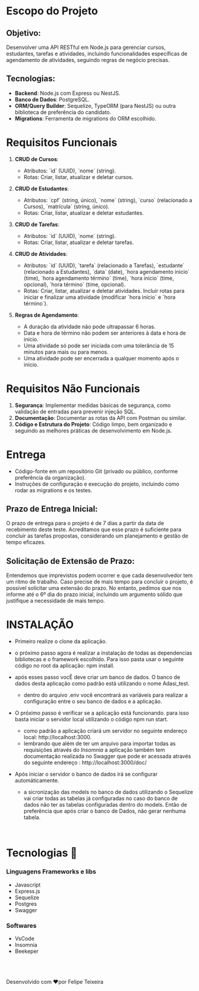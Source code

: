 # Escopo do Projeto

## Objetivo:
Desenvolver uma API RESTful em Node.js para gerenciar cursos, estudantes, tarefas e atividades, incluindo funcionalidades específicas de agendamento de atividades, seguindo regras de negócio precisas.

## Tecnologias:
- **Backend**: Node.js com Express ou NestJS.
- **Banco de Dados**: PostgreSQL.
- **ORM/Query Builder**: Sequelize, TypeORM (para NestJS) ou outra biblioteca de preferência do candidato.
- **Migrations**: Ferramenta de migrations do ORM escolhido.

# Requisitos Funcionais

1. **CRUD de Cursos**:
   - Atributos: \`id\` (UUID), \`nome\` (string).
   - Rotas: Criar, listar, atualizar e deletar cursos.

2. **CRUD de Estudantes**:
   - Atributos: \`cpf\` (string, único), \`nome\` (string), \`curso\` (relacionado a Cursos), \`matrícula\` (string, único).
   - Rotas: Criar, listar, atualizar e deletar estudantes.

3. **CRUD de Tarefas**:
   - Atributos: \`id\` (UUID), \`nome\` (string).
   - Rotas: Criar, listar, atualizar e deletar tarefas.

4. **CRUD de Atividades**:
   - Atributos: \`id\` (UUID), \`tarefa\` (relacionado a Tarefas), \`estudante\` (relacionado a Estudantes), \`data\` (date), \`hora agendamento inicio\` (time), \`hora agendamento término\` (time), \`hora início\` (time, opcional), \`hora término\` (time, opcional).
   - Rotas: Criar, listar, atualizar e deletar atividades. Incluir rotas para iniciar e finalizar uma atividade (modificar \`hora início\` e \`hora término\`).

5. **Regras de Agendamento**:
   - A duração da atividade não pode ultrapassar 6 horas.
   - Data e hora de término não podem ser anteriores à data e hora de início.
   - Uma atividade só pode ser iniciada com uma tolerância de 15 minutos para mais ou para menos.
   - Uma atividade pode ser encerrada a qualquer momento após o início.

# Requisitos Não Funcionais

1. **Segurança**: Implementar medidas básicas de segurança, como validação de entradas para prevenir injeção SQL.
2. **Documentação**: Documentar as rotas da API com Postman ou similar.
3. **Código e Estrutura do Projeto**: Código limpo, bem organizado e seguindo as melhores práticas de desenvolvimento em Node.js.

# Entrega

- Código-fonte em um repositório Git (privado ou público, conforme preferência da organização).
- Instruções de configuração e execução do projeto, incluindo como rodar as migrations e os testes.

## Prazo de Entrega Inicial:
O prazo de entrega para o projeto é de 7 dias a partir da data de recebimento deste teste. Acreditamos que esse prazo é suficiente para concluir as tarefas propostas, considerando um planejamento e gestão de tempo eficazes.

## Solicitação de Extensão de Prazo:
Entendemos que imprevistos podem ocorrer e que cada desenvolvedor tem um ritmo de trabalho. Caso precise de mais tempo para concluir o projeto, é possível solicitar uma extensão do prazo. No entanto, pedimos que nos informe até o 6º dia do prazo inicial, incluindo um argumento sólido que justifique a necessidade de mais tempo.


# INSTALAÇÃO

- Primeiro realize o clone da aplicação.
- o próximo passo agora é realizar a instalação de todas as dependencias bibliotecas e o framework escolhido. Para isso pasta usar o seguinte código no root da aplicação: npm install.

- após esses passo vocÊ deve criar um banco de dados. O banco de dados desta aplicação como padrão está utilizando o nome Adasi_test.
   - dentro do arquivo .env você encontrará as variáveis para realizar a configuração entre o seu banco de dados e a aplicação. 

- O próximo passo é verificar se a aplicação está funcionando. para isso basta iniciar o servidor local utilizando o código npm run start.
   - como padrão a aplicação criará um servidor no seguinte endereço local: http://localhost:3000.
   - lembrando que além de ter um arquivo para importar todas as requisições através do *Insomnia* a aplicação também tem documentação realizada no Swagger que pode er acessada através do seguinte endereço : http://localhost:3000/doc/

- Após iniciar o servidor o banco de dados irá se configurar automáticamente.
   - a sicronização das models no banco de dados utilizando o Sequelize vai criar todas as tabelas já configuradas no caso do banco de dados não ter as tabelas configuradas dentro do models.
   Então de preferência que após criar o banco de Dados, não gerar nenhuma tabela.


<br/> 

# Tecnologias 🤖

### Linguagens Frameworks e libs
- Javascript
- Express.js
- Sequelize
- Postgres
- Swagger

### Softwares
- VsCode
- Insomnia
- Beekeper


<br/>
<br/>
<br/>
Desenvolvido com ❤️por Felipe Teixeira